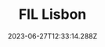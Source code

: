 ---
title: FIL Lisbon
created-on: 2023-05-03T08:05:53.586Z
updated-on: 2023-06-27T12:34:15.553Z
published-on: 2023-05-03T08:22:38.798Z
f_featured: false
f_description: Lisbon, Portugal
f_cta: https://fil-lisbon.io/
f_cta-text: Learn More
f_start-date: 2022-10-31T00:00:00.000Z
f_end-date: 2022-11-04T00:00:00.000Z
f_image:
  url: /assets/images/645217c53763d71fa57e55a0_fil-lisbon.jpg
  alt: null
f_event-date: 2022-10-31T00:00:00.000Z
f_event-type: Event
f_icon-type: Info
tags: events
layout: "[events].html"
slug: fil-lisbon
date: 2023-06-27T12:33:14.288Z
---